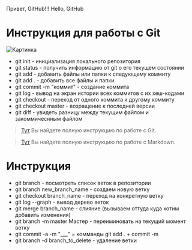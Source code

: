 Привет, GitHub!!!
Hello, GitHub

# Инструкция для работы с Git

![Картинка](https://zalinux.ru/wp-content/uploads/2021/08/git.png)


* git init  - инициализация локального репозитория
* git status - получить информацию от git о его текущем состоянии
* git add - добавить файлы или папки к следующему коммиту 
* git add . - добавить все файлы и папки 
* git commit -m "коммит" - создание коммита
* git log - вывод на экран истории всех коммитов с их хеш-кодами
* git checkout - переход от одного коммита к другому коммиту 
* git checkout master - возращение к последней версии
* git diff - увидеть разницу между текущим файлом и закоммичеснным файлом

>[Тут](https://proglib.io/p/git-for-half-an-hour "Ссылка") Вы найдете полную инструкцию по работе с Git.

>[Тут](https://codepen.io/paulradzkov/pen/ZGoLgr "Ссылка") Вы найдете полную инструкцию по работе с Markdown.


# Инструкция

+ git branch - посмотреть список веток в репозитории
+ git branch new_branch_name - создаем новую ветку
+ git checkout branch_name - переход на конкретную ветку
+ git log --graph - вывод дерево веток
+ git merge branch_name - слияние (вызываем оттуда куда хотим добавить изменения)
+ git branch -m master Maстер - переиминовать на текущий момент ветку
+ git commit -a -m "___" = комманды git add . + commit -m
+ git branch -d branch_to_delete - удаление ветки